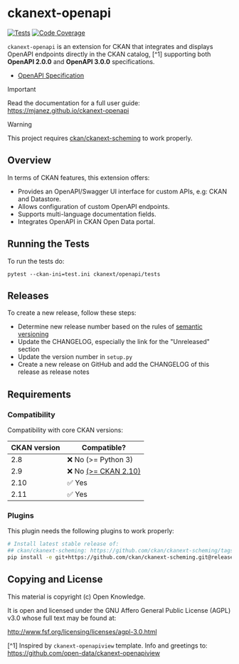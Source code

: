 # ckanext-openapi

[![Tests](https://github.com/mjanez/ckanext-openapi/workflows/Tests/badge.svg?branch=main)](https://github.com/mjanez/ckanext-openapi/actions)
[![Code Coverage](http://codecov.io/github/ckan/ckanext-openapi/coverage.svg?branch=main)](http://codecov.io/github/ckan/ckanext-openapi?branch=main)

`ckanext-openapi` is an extension for CKAN that integrates and displays OpenAPI endpoints directly in the CKAN catalog, [^1] supporting both **OpenAPI 2.0.0** and **OpenAPI 3.0.0** specifications.

- [OpenAPI Specification](https://swagger.io/specification/)


> [!IMPORTANT]
> Read the documentation for a full user guide:
> https://mjanez.github.io/ckanext-openapi

> [!WARNING] 
> This project requires [ckan/ckanext-scheming](https://github.com/ckan/ckanext-scheming) to work properly.

## Overview

In terms of CKAN features, this extension offers:

* Provides an OpenAPI/Swagger UI interface for custom APIs, e.g: CKAN and Datastore.
* Allows configuration of custom OpenAPI endpoints.
* Supports multi-language documentation fields.
* Integrates OpenAPI in CKAN Open Data portal.

## Running the Tests

To run the tests do:

    pytest --ckan-ini=test.ini ckanext/openapi/tests

## Releases

To create a new release, follow these steps:

* Determine new release number based on the rules of [semantic versioning](http://semver.org)
* Update the CHANGELOG, especially the link for the "Unreleased" section
* Update the version number in `setup.py`
* Create a new release on GitHub and add the CHANGELOG of this release as release notes

## Requirements
### Compatibility
Compatibility with core CKAN versions:

| CKAN version | Compatible?                                                                 |
|--------------|-----------------------------------------------------------------------------|
| 2.8          | ❌ No (>= Python 3)                                                          |
| 2.9          | ❌ No [(>= CKAN 2.10)](https://github.com/mjanez/ckanext-openapi/actions/runs/11540091283)
| 2.10         | ✅ Yes  |
| 2.11         | ✅ Yes  |

### Plugins
This plugin needs the following plugins to work properly:

  ```sh
  # Install latest stable release of:
  ## ckan/ckanext-scheming: https://github.com/ckan/ckanext-scheming/tags (e.g. release-3.0.0)
  pip install -e git+https://github.com/ckan/ckanext-scheming.git@release-3.0.0#egg=ckanext-scheming
  ```

## Copying and License

This material is copyright (c) Open Knowledge.

It is open and licensed under the GNU Affero General Public License (AGPL) v3.0 whose full text may be found at:

http://www.fsf.org/licensing/licenses/agpl-3.0.html

[^1] Inspired by `ckanext-openapiview` template. Info and greetings to: https://github.com/open-data/ckanext-openapiview